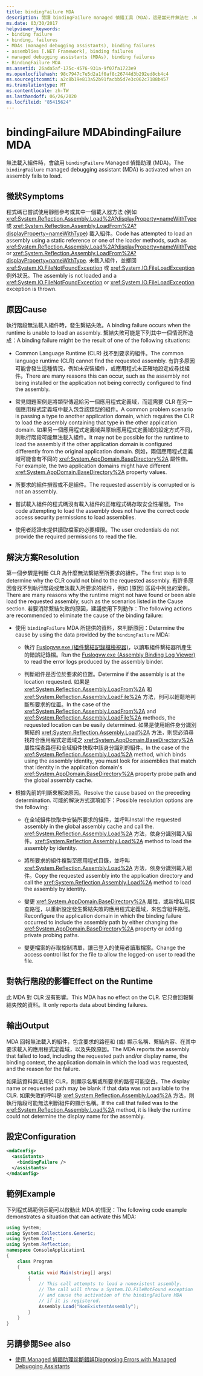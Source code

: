 ```yaml
---
title: bindingFailure MDA
description: 閱讀 bindingFailure managed 偵錯工具（MDA），這是當元件無法在 .NET 中載入時啟動的。
ms.date: 03/30/2017
helpviewer_keywords:
- binding failure
- binding, failures
- MDAs (managed debugging assistants), binding failures
- assemblies [.NET Framework], binding failures
- managed debugging assistants (MDAs), binding failures
- BindingFailure MDA
ms.assetid: 26ada5af-175c-4576-931a-9f07fa1723e9
ms.openlocfilehash: 98c7947c7e5d2a1f0af8c26744d3b292ed8cb4c4
ms.sourcegitcommit: a2c8b19e813a52b91facbb5d7e3c062c7188b457
ms.translationtype: MT
ms.contentlocale: zh-TW
ms.lasthandoff: 06/26/2020
ms.locfileid: "85415624"
---
```

# <a name="bindingfailure-mda"></a><span data-ttu-id="2398c-103">bindingFailure MDA</span><span class="sxs-lookup"><span data-stu-id="2398c-103">bindingFailure MDA</span></span>

<span data-ttu-id="2398c-104">無法載入組件時，會啟用 `bindingFailure` Managed 偵錯助理 (MDA)。</span><span class="sxs-lookup"><span data-stu-id="2398c-104">The `bindingFailure` managed debugging assistant (MDA) is activated when an assembly fails to load.</span></span>

## <a name="symptoms"></a><span data-ttu-id="2398c-105">徵狀</span><span class="sxs-lookup"><span data-stu-id="2398c-105">Symptoms</span></span>

<span data-ttu-id="2398c-106">程式碼已嘗試使用靜態參考或其中一個載入器方法 (例如 <xref:System.Reflection.Assembly.Load%2A?displayProperty=nameWithType> 或 <xref:System.Reflection.Assembly.LoadFrom%2A?displayProperty=nameWithType>) 載入組件。</span><span class="sxs-lookup"><span data-stu-id="2398c-106">Code has attempted to load an assembly using a static reference or one of the loader methods, such as <xref:System.Reflection.Assembly.Load%2A?displayProperty=nameWithType> or <xref:System.Reflection.Assembly.LoadFrom%2A?displayProperty=nameWithType>.</span></span> <span data-ttu-id="2398c-107">未載入組件，並擲回 <xref:System.IO.FileNotFoundException> 或 <xref:System.IO.FileLoadException> 例外狀況。</span><span class="sxs-lookup"><span data-stu-id="2398c-107">The assembly is not loaded and a <xref:System.IO.FileNotFoundException> or <xref:System.IO.FileLoadException> exception is thrown.</span></span>

## <a name="cause"></a><span data-ttu-id="2398c-108">原因</span><span class="sxs-lookup"><span data-stu-id="2398c-108">Cause</span></span>

<span data-ttu-id="2398c-109">執行階段無法載入組件時，發生繫結失敗。</span><span class="sxs-lookup"><span data-stu-id="2398c-109">A binding failure occurs when the runtime is unable to load an assembly.</span></span> <span data-ttu-id="2398c-110">繫結失敗可能是下列其中一個情況所造成：</span><span class="sxs-lookup"><span data-stu-id="2398c-110">A binding failure might be the result of one of the following situations:</span></span>

- <span data-ttu-id="2398c-111">Common Language Runtime (CLR) 找不到要求的組件。</span><span class="sxs-lookup"><span data-stu-id="2398c-111">The common language runtime (CLR) cannot find the requested assembly.</span></span> <span data-ttu-id="2398c-112">有許多原因可能會發生這種情況，例如未安裝組件，或應用程式未正確地設定成尋找組件。</span><span class="sxs-lookup"><span data-stu-id="2398c-112">There are many reasons this can occur, such as the assembly not being installed or the application not being correctly configured to find the assembly.</span></span>

- <span data-ttu-id="2398c-113">常見問題案例是將類型傳遞給另一個應用程式定義域，而這需要 CLR 在另一個應用程式定義域中載入包含該類型的組件。</span><span class="sxs-lookup"><span data-stu-id="2398c-113">A common problem scenario is passing a type to another application domain, which requires the CLR to load the assembly containing that type in the other application domain.</span></span> <span data-ttu-id="2398c-114">如果另一個應用程式定義域與原始應用程式定義域的設定方式不同，則執行階段可能無法載入組件。</span><span class="sxs-lookup"><span data-stu-id="2398c-114">It may not be possible for the runtime to load the assembly if the other application domain is configured differently from the original application domain.</span></span> <span data-ttu-id="2398c-115">例如，兩個應用程式定義域可能會有不同的 <xref:System.AppDomain.BaseDirectory%2A> 屬性值。</span><span class="sxs-lookup"><span data-stu-id="2398c-115">For example, the two application domains might have different <xref:System.AppDomain.BaseDirectory%2A> property values.</span></span>

- <span data-ttu-id="2398c-116">所要求的組件損毀或不是組件。</span><span class="sxs-lookup"><span data-stu-id="2398c-116">The requested assembly is corrupted or is not an assembly.</span></span>

- <span data-ttu-id="2398c-117">嘗試載入組件的程式碼沒有載入組件的正確程式碼存取安全性權限。</span><span class="sxs-lookup"><span data-stu-id="2398c-117">The code attempting to load the assembly does not have the correct code access security permissions to load assemblies.</span></span>

- <span data-ttu-id="2398c-118">使用者認證未提供讀取檔案的必要權限。</span><span class="sxs-lookup"><span data-stu-id="2398c-118">The user credentials do not provide the required permissions to read the file.</span></span>

## <a name="resolution"></a><span data-ttu-id="2398c-119">解決方案</span><span class="sxs-lookup"><span data-stu-id="2398c-119">Resolution</span></span>

<span data-ttu-id="2398c-120">第一個步驟是判斷 CLR 為什麼無法繫結至所要求的組件。</span><span class="sxs-lookup"><span data-stu-id="2398c-120">The first step is to determine why the CLR could not bind to the requested assembly.</span></span> <span data-ttu-id="2398c-121">有許多原因會找不到執行階段或無法載入所要求的組件，例如 [原因] 區段中列出的案例。</span><span class="sxs-lookup"><span data-stu-id="2398c-121">There are many reasons why the runtime might not have found or been able load the requested assembly, such as the scenarios listed in the Cause section.</span></span> <span data-ttu-id="2398c-122">若要消除繫結失敗的原因，建議使用下列動作：</span><span class="sxs-lookup"><span data-stu-id="2398c-122">The following actions are recommended to eliminate the cause of the binding failure:</span></span>

- <span data-ttu-id="2398c-123">使用 `bindingFailure` MDA 所提供的資料，來判斷原因：</span><span class="sxs-lookup"><span data-stu-id="2398c-123">Determine the cause by using the data provided by the `bindingFailure` MDA:</span></span>

  - <span data-ttu-id="2398c-124">執行 [Fuslogvw.exe (組件繫結記錄檔檢視器)](../tools/fuslogvw-exe-assembly-binding-log-viewer.md)，以讀取組件繫結器所產生的錯誤記錄檔。</span><span class="sxs-lookup"><span data-stu-id="2398c-124">Run the [Fuslogvw.exe (Assembly Binding Log Viewer)](../tools/fuslogvw-exe-assembly-binding-log-viewer.md) to read the error logs produced by the assembly binder.</span></span>

  - <span data-ttu-id="2398c-125">判斷組件是否位於要求的位置。</span><span class="sxs-lookup"><span data-stu-id="2398c-125">Determine if the assembly is at the location requested.</span></span> <span data-ttu-id="2398c-126">如果是 <xref:System.Reflection.Assembly.LoadFrom%2A> 和 <xref:System.Reflection.Assembly.LoadFile%2A> 方法，則可以輕鬆地判斷所要求的位置。</span><span class="sxs-lookup"><span data-stu-id="2398c-126">In the case of the <xref:System.Reflection.Assembly.LoadFrom%2A> and <xref:System.Reflection.Assembly.LoadFile%2A> methods, the requested location can be easily determined.</span></span> <span data-ttu-id="2398c-127">如果是使用組件身分識別繫結的 <xref:System.Reflection.Assembly.Load%2A> 方法，則您必須尋找符合應用程式定義域之 <xref:System.AppDomain.BaseDirectory%2A> 屬性探查路徑和全域組件快取中該身分識別的組件。</span><span class="sxs-lookup"><span data-stu-id="2398c-127">In the case of the <xref:System.Reflection.Assembly.Load%2A> method, which binds using the assembly identity, you must look for assemblies that match that identity in the application domain's <xref:System.AppDomain.BaseDirectory%2A> property probe path and the global assembly cache.</span></span>

- <span data-ttu-id="2398c-128">根據先前的判斷來解決原因。</span><span class="sxs-lookup"><span data-stu-id="2398c-128">Resolve the cause based on the preceding determination.</span></span> <span data-ttu-id="2398c-129">可能的解決方式選項如下：</span><span class="sxs-lookup"><span data-stu-id="2398c-129">Possible resolution options are the following:</span></span>

  - <span data-ttu-id="2398c-130">在全域組件快取中安裝所要求的組件，並呼叫</span><span class="sxs-lookup"><span data-stu-id="2398c-130">Install the requested assembly in the global assembly cache and call the.</span></span> <span data-ttu-id="2398c-131"><xref:System.Reflection.Assembly.Load%2A> 方法，依身分識別載入組件。</span><span class="sxs-lookup"><span data-stu-id="2398c-131"><xref:System.Reflection.Assembly.Load%2A> method to load the assembly by identity.</span></span>

  - <span data-ttu-id="2398c-132">將所要求的組件複製至應用程式目錄，並呼叫 <xref:System.Reflection.Assembly.Load%2A> 方法，依身分識別載入組件。</span><span class="sxs-lookup"><span data-stu-id="2398c-132">Copy the requested assembly into the application directory and call the <xref:System.Reflection.Assembly.Load%2A> method to load the assembly by identity.</span></span>

  - <span data-ttu-id="2398c-133">變更 <xref:System.AppDomain.BaseDirectory%2A> 屬性，或新增私用探查路徑，以重新設定發生繫結失敗的應用程式定義域，來包含組件路徑。</span><span class="sxs-lookup"><span data-stu-id="2398c-133">Reconfigure the application domain in which the binding failure occurred to include the assembly path by either changing the <xref:System.AppDomain.BaseDirectory%2A> property or adding private probing paths.</span></span>

  - <span data-ttu-id="2398c-134">變更檔案的存取控制清單，讓已登入的使用者讀取檔案。</span><span class="sxs-lookup"><span data-stu-id="2398c-134">Change the access control list for the file to allow the logged-on user to read the file.</span></span>

## <a name="effect-on-the-runtime"></a><span data-ttu-id="2398c-135">對執行階段的影響</span><span class="sxs-lookup"><span data-stu-id="2398c-135">Effect on the Runtime</span></span>

<span data-ttu-id="2398c-136">此 MDA 對 CLR 沒有影響。</span><span class="sxs-lookup"><span data-stu-id="2398c-136">This MDA has no effect on the CLR.</span></span> <span data-ttu-id="2398c-137">它只會回報繫結失敗的資料。</span><span class="sxs-lookup"><span data-stu-id="2398c-137">It only reports data about binding failures.</span></span>

## <a name="output"></a><span data-ttu-id="2398c-138">輸出</span><span class="sxs-lookup"><span data-stu-id="2398c-138">Output</span></span>

<span data-ttu-id="2398c-139">MDA 回報無法載入的組件，包含要求的路徑和 (或) 顯示名稱、繫結內容、在其中要求載入的應用程式定義域，以及失敗原因。</span><span class="sxs-lookup"><span data-stu-id="2398c-139">The MDA reports the assembly that failed to load, including the requested path and/or display name, the binding context, the application domain in which the load was requested, and the reason for the failure.</span></span>

<span data-ttu-id="2398c-140">如果該資料無法用於 CLR，則顯示名稱或所要求的路徑可能空白。</span><span class="sxs-lookup"><span data-stu-id="2398c-140">The display name or requested path may be blank if that data was not available to the CLR.</span></span> <span data-ttu-id="2398c-141">如果失敗的呼叫是 <xref:System.Reflection.Assembly.Load%2A> 方法，則執行階段可能無法判斷組件的顯示名稱。</span><span class="sxs-lookup"><span data-stu-id="2398c-141">If the call that failed was to the <xref:System.Reflection.Assembly.Load%2A> method, it is likely the runtime could not determine the display name for the assembly.</span></span>

## <a name="configuration"></a><span data-ttu-id="2398c-142">設定</span><span class="sxs-lookup"><span data-stu-id="2398c-142">Configuration</span></span>

```xml
<mdaConfig>
  <assistants>
    <bindingFailure />
  </assistants>
</mdaConfig>
```

## <a name="example"></a><span data-ttu-id="2398c-143">範例</span><span class="sxs-lookup"><span data-stu-id="2398c-143">Example</span></span>

<span data-ttu-id="2398c-144">下列程式碼範例示範可以啟動此 MDA 的情況：</span><span class="sxs-lookup"><span data-stu-id="2398c-144">The following code example demonstrates a situation that can activate this MDA:</span></span>

```csharp
using System;
using System.Collections.Generic;
using System.Text;
using System.Reflection;
namespace ConsoleApplication1
{
    class Program
    {
        static void Main(string[] args)
        {
            // This call attempts to load a nonexistent assembly.
            // The call will throw a System.IO.FileNotFound exception
            // and cause the activation of the bindingFailure MDA
            // if it is registered.
            Assembly.Load("NonExistentAssembly");
        }
    }
}
```

## <a name="see-also"></a><span data-ttu-id="2398c-145">另請參閱</span><span class="sxs-lookup"><span data-stu-id="2398c-145">See also</span></span>

- [<span data-ttu-id="2398c-146">使用 Managed 偵錯助理診斷錯誤</span><span class="sxs-lookup"><span data-stu-id="2398c-146">Diagnosing Errors with Managed Debugging Assistants</span></span>](diagnosing-errors-with-managed-debugging-assistants.md)
